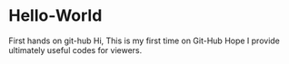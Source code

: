 # Hello-World
First hands on git-hub 
Hi,
This is my first time on Git-Hub 
Hope I provide ultimately useful codes for viewers.
